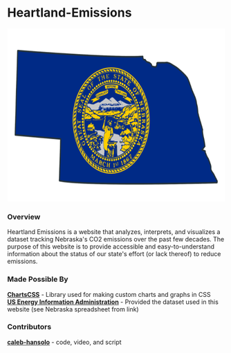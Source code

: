 # Heartland-Emissions

<p align="center">
  <img src="flag-nebraska.png" height="400">
</p>

### Overview
  Heartland Emissions is a website that analyzes, interprets, and visualizes a dataset tracking Nebraska's CO2 emissions over the past few decades. The purpose of this website is to provide accessible and easy-to-understand information about the status of our state's effort (or lack thereof) to reduce emissions.

### Made Possible By
[**ChartsCSS**](https://github.com/ChartsCSS/charts.css) - Library used for making custom charts and graphs in CSS <br/>
[**US Energy Information Administration**](https://www.eia.gov/environment/emissions/state/) - Provided the dataset used in this website (see Nebraska spreadsheet from link) <br/>

### Contributors
[**caleb-hansolo**](https://github.com/caleb-hansolo) - code, video, and script

